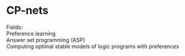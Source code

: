 # CP-nets

Fields:  
Preference learning  
Answer set programming (ASP)  
Computing optimal stable models of logic programs with preferences  